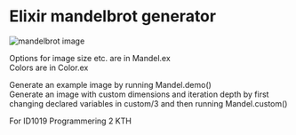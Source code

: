# Elixir mandelbrot generator

![mandelbrot image](https://i.gyazo.com/2244a84e7d833c63b1017ffe8ecfb84b.png)

Options for image size etc. are in Mandel.ex  
Colors are in Color.ex  
  
Generate an example image by running Mandel.demo()  
Generate an image with custom dimensions and iteration depth by first changing declared variables in custom/3 and then running Mandel.custom()  
  
For ID1019 Programmering 2 KTH
